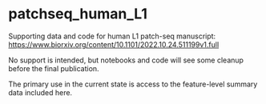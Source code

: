 # patchseq_human_L1

Supporting data and code for human L1 patch-seq manuscript: https://www.biorxiv.org/content/10.1101/2022.10.24.511199v1.full

No support is intended, but notebooks and code will see some cleanup before the final publication.

The primary use in the current state is access to the feature-level summary data included here.


